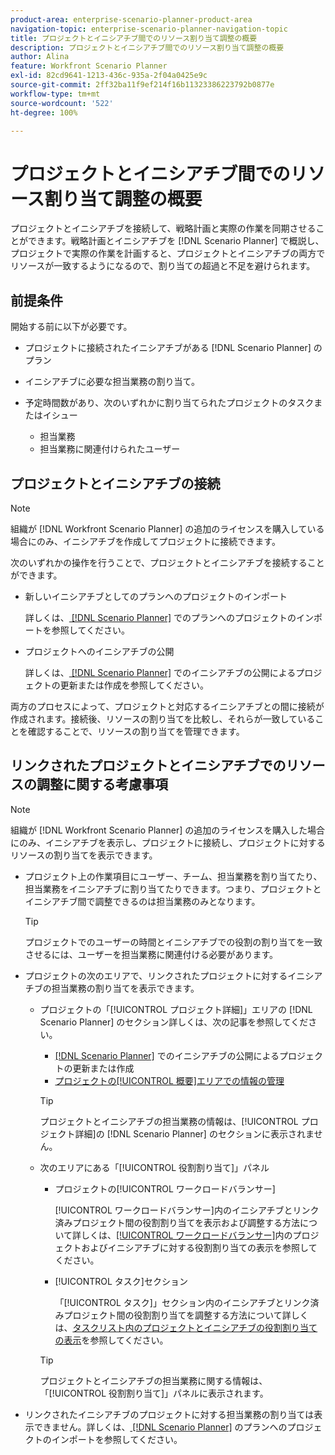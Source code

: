 ```yaml
---
product-area: enterprise-scenario-planner-product-area
navigation-topic: enterprise-scenario-planner-navigation-topic
title: プロジェクトとイニシアチブ間でのリソース割り当て調整の概要
description: プロジェクトとイニシアチブ間でのリソース割り当て調整の概要
author: Alina
feature: Workfront Scenario Planner
exl-id: 82cd9641-1213-436c-935a-2f04a0425e9c
source-git-commit: 2ff32ba11f9ef214f16b11323386223792b0877e
workflow-type: tm+mt
source-wordcount: '522'
ht-degree: 100%

---
```


# プロジェクトとイニシアチブ間でのリソース割り当て調整の概要

<!--
<p data-mc-conditions="QuicksilverOrClassic.Draft mode">(NOTE: two more articles were added to split content from here according to where the reconciling can happen) </p>
-->

プロジェクトとイニシアチブを接続して、戦略計画と実際の作業を同期させることができます。戦略計画とイニシアチブを [!DNL Scenario Planner] で概説し、プロジェクトで実際の作業を計画すると、プロジェクトとイニシアチブの両方でリソースが一致するようになるので、割り当ての超過と不足を避けられます。

## 前提条件

開始する前に以下が必要です。

* プロジェクトに接続されたイニシアチブがある [!DNL Scenario Planner] のプラン
* イニシアチブに必要な担当業務の割り当て。
* 予定時間数があり、次のいずれかに割り当てられたプロジェクトのタスクまたはイシュー

   * 担当業務
   * 担当業務に関連付けられたユーザー

## プロジェクトとイニシアチブの接続

>[!NOTE]
>
>組織が [!DNL Workfront Scenario Planner] の追加のライセンスを購入している場合にのみ、イニシアチブを作成してプロジェクトに接続できます。

次のいずれかの操作を行うことで、プロジェクトとイニシアチブを接続することができます。

* 新しいイニシアチブとしてのプランへのプロジェクトのインポート

  詳しくは、[ [!DNL Scenario Planner]](../scenario-planner/import-projects-to-plans.md) でのプランへのプロジェクトのインポートを参照してください。

* プロジェクトへのイニシアチブの公開

  詳しくは、[ [!DNL Scenario Planner]](../scenario-planner/publish-scenarios-update-projects.md) でのイニシアチブの公開によるプロジェクトの更新または作成を参照してください。

両方のプロセスによって、プロジェクトと対応するイニシアチブとの間に接続が作成されます。接続後、リソースの割り当てを比較し、それらが一致していることを確認することで、リソースの割り当てを管理できます。

## リンクされたプロジェクトとイニシアチブでのリソースの調整に関する考慮事項

>[!NOTE]
>
>組織が [!DNL Workfront Scenario Planner] の追加のライセンスを購入した場合にのみ、イニシアチブを表示し、プロジェクトに接続し、プロジェクトに対するリソースの割り当てを表示できます。

* プロジェクト上の作業項目にユーザー、チーム、担当業務を割り当てたり、担当業務をイニシアチブに割り当てたりできます。つまり、プロジェクトとイニシアチブ間で調整できるのは担当業務のみとなります。

  >[!TIP]
  >
  >プロジェクトでのユーザーの時間とイニシアチブでの役割の割り当てを一致させるには、ユーザーを担当業務に関連付ける必要があります。

* プロジェクトの次のエリアで、リンクされたプロジェクトに対するイニシアチブの担当業務の割り当てを表示できます。

   * プロジェクトの「[!UICONTROL プロジェクト詳細]」エリアの [!DNL Scenario Planner] のセクション詳しくは、次の記事を参照してください。

      * [ [!DNL Scenario Planner]](../scenario-planner/publish-scenarios-update-projects.md) でのイニシアチブの公開によるプロジェクトの更新または作成
      * [プロジェクトの[!UICONTROL 概要]エリアでの情報の管理](../manage-work/projects/manage-projects/understand-project-overview-area.md)

     >[!TIP]
     >
     >プロジェクトとイニシアチブの担当業務の情報は、[!UICONTROL プロジェクト詳細]の [!DNL Scenario Planner] のセクションに表示されません。

   * 次のエリアにある「[!UICONTROL 役割割り当て]」パネル

      * プロジェクトの[!UICONTROL ワークロードバランサー]

        [!UICONTROL ワークロードバランサー]内のイニシアチブとリンク済みプロジェクト間の役割割り当てを表示および調整する方法について詳しくは、[[!UICONTROL ワークロードバランサー]](../scenario-planner/show-role-allocation-workload-balancer.md)内のプロジェクトおよびイニシアチブに対する役割割り当ての表示を参照してください。

      * [!UICONTROL タスク]セクション

        「[!UICONTROL タスク]」セクション内のイニシアチブとリンク済みプロジェクト間の役割割り当てを調整する方法について詳しくは、[タスクリスト内のプロジェクトとイニシアチブの役割割り当ての表示](../scenario-planner/show-role-allocation-task-list-nwe.md)を参照してください。

     >[!TIP]
     >
     >プロジェクトとイニシアチブの担当業務に関する情報は、「[!UICONTROL 役割割り当て]」パネルに表示されます。

* リンクされたイニシアチブのプロジェクトに対する担当業務の割り当ては表示できません。詳しくは、[ [!DNL Scenario Planner]](../scenario-planner/import-projects-to-plans.md) のプランへのプロジェクトのインポートを参照してください。

  <!--
  <MadCap:conditionalText data-mc-conditions="QuicksilverOrClassic.Draft mode">
  (NOTE: this might change - project job role visibility into initiative)
  </MadCap:conditionalText>
  -->
